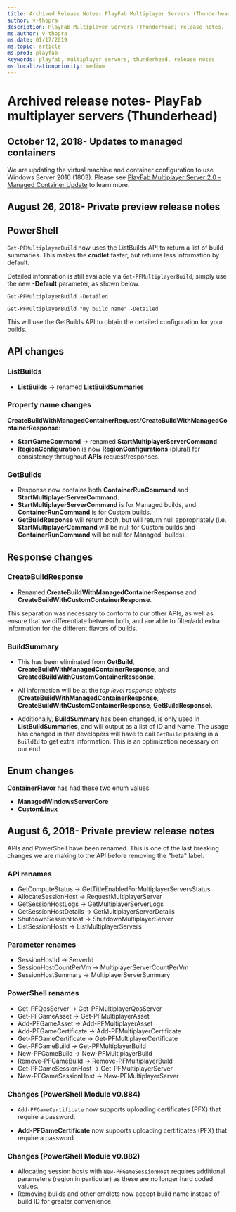 ```yaml
---
title: Archived Release Notes- PlayFab Multiplayer Servers (Thunderhead)
author: v-thopra
description: PlayFab Multiplayer Servers (Thunderhead) release notes.
ms.author: v-thopra
ms.date: 01/17/2019
ms.topic: article
ms.prod: playfab
keywords: playfab, multiplayer servers, thunderhead, release notes
ms.localizationpriority: medium
---
```


# Archived release notes- PlayFab multiplayer servers (Thunderhead)

## October 12, 2018- Updates to managed containers

We are updating the virtual machine and container configuration to use Windows Server 2016 (1803). Please see [PlayFab Multiplayer Server 2.0 - Managed Container Update](thunderhead-managed-container-update.md) to learn more.

## August 26, 2018- Private preview release notes

## PowerShell

`Get-PFMultiplayerBuild` now uses the ListBuilds API to return a list of build summaries. This makes the **cmdlet** faster, but returns less information by default.

Detailed information is still available via `Get-PFMultiplayerBuild`, simply use the new **-Default** parameter, as shown below.

```azurepowershell
Get-PFMultiplayerBuild -Detailed

Get-PFMultiplayerBuild "my build name" -Detailed
```

This will use the GetBuilds API to obtain the detailed configuration for your builds.

## API changes

### ListBuilds

- **ListBuilds** -> renamed **ListBuildSummaries**

### Property name changes

**CreateBuildWithManagedContainerRequest/CreateBuildWithManagedContainerResponse**:

- **StartGameCommand** -> renamed  **StartMultiplayerServerCommand**
- **RegionConfiguration** is now **RegionConfigurations** (plural) for consistency throughout **APIs** request/responses.

### GetBuilds

- Response now contains both **ContainerRunCommand** and **StartMultiplayerServerCommand**.
- **StartMultiplayerServerCommand** is for Managed builds, and **ContainerRunCommand** is for Custom builds.
- **GetBuildResponse** will return *both*, but will return null appropriately (i.e. **StartMultiplayerCommand** will be null for Custom builds and **ContainerRunCommand** will be null for Managed` builds).

## Response changes

### CreateBuildResponse

- Renamed **CreateBuildWithManagedContainerResponse** and **CreateBuildWithCustomContainerResponse**.

This separation was necessary to conform to our other APIs, as well as ensure that we differentiate between both, and are able to filter/add extra information for the different flavors of builds.

### BuildSummary

- This has been eliminated from **GetBuild**, **CreateBuildWithManagedContainerResponse**, and **CreatedBuildWithCustomContainerResponse**.
- All information will be at the *top level response objects* (**CreateBuildWithManagedContainerResponse**, **CreateBuildWithCustomContainerResponse**, **GetBuildResponse**).

- Additionally, **BuildSummary** has been changed, is only used in **ListBuildSummaries**, and will output as a list of ID and Name. The usage has changed in that developers will have to call `GetBuild` passing in a `BuildId` to get extra information. This is an optimization necessary on our end.

## Enum changes

**ContainerFlavor** has had these two enum values:

- **ManagedWindowsServerCore**
- **CustomLinux**

## August 6, 2018- Private preview release notes

APIs and PowerShell have been renamed. This is one of the last breaking changes we are making to the API before removing the "beta" label.

### API renames

- GetComputeStatus        -> GetTitleEnabledForMultiplayerServersStatus
- AllocateSessionHost     -> RequestMultiplayerServer
- GetSessionHostLogs      -> GetMultiplayerServerLogs
- GetSessionHostDetails   -> GetMultiplayerServerDetails
- ShutdownSessionHost     -> ShutdownMultiplayerServer
- ListSessionHosts        -> ListMultiplayerServers

### Parameter renames

- SessionHostId           -> ServerId
- SessionHostCountPerVm   -> MultiplayerServerCountPerVm
- SessionHostSummary      -> MultiplayerServerSummary

### PowerShell renames

- Get-PFQosServer         -> Get-PFMultiplayerQosServer
- Get-PFGameAsset         -> Get-PFMultiplayerAsset
- Add-PFGameAsset         -> Add-PFMultiplayerAsset
- Add-PFGameCertificate   -> Add-PFMultiplayerCertificate
- Get-PFGameCertificate   -> Get-PFMultiplayerCertificate
- Get-PFGameBuild         -> Get-PFMultiplayerBuild
- New-PFGameBuild         -> New-PFMultiplayerBuild
- Remove-PFGameBuild      -> Remove-PFMultiplayerBuild
- Get-PFGameSessionHost   -> Get-PFMultiplayerServer
- New-PFGameSessionHost   -> New-PFMultiplayerServer

### Changes (PowerShell Module v0.884)

- `Add-PFGameCertificate` now supports uploading certificates (PFX) that require a password.

- **Add-PFGameCertificate** now supports uploading certificates (PFX) that require a password.

### Changes (PowerShell Module v0.882)

- Allocating session hosts with `New-PFGameSessionHost` requires additional parameters (region in particular) as these are no longer hard coded values.
- Removing builds and other cmdlets now accept build name instead of build ID for greater convenience.
